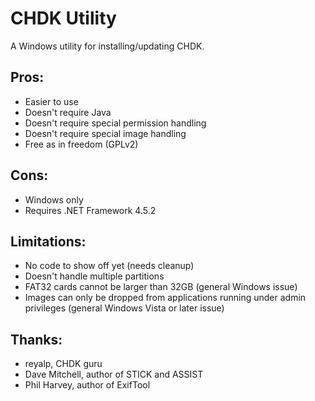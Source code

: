 # CHDK Utility

A Windows utility for installing/updating CHDK.

## Pros:

+ Easier to use
+ Doesn't require Java
+ Doesn't require special permission handling
+ Doesn't require special image handling
+ Free as in freedom (GPLv2)

## Cons:

- Windows only
- Requires .NET Framework 4.5.2

## Limitations:

- No code to show off yet (needs cleanup)
- Doesn't handle multiple partitions
- FAT32 cards cannot be larger than 32GB (general Windows issue)
- Images can only be dropped from applications running under admin privileges (general Windows Vista or later issue) 

## Thanks:

* reyalp, CHDK guru
* Dave Mitchell, author of STICK and ASSIST
* Phil Harvey, author of ExifTool
